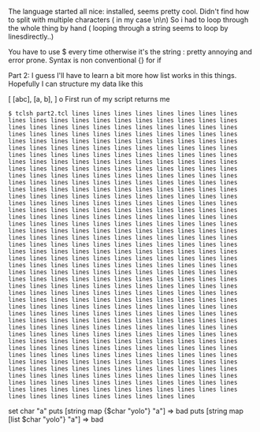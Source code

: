 The language started all nice: installed, seems pretty cool.
Didn't find how to split with multiple characters ( in my case \n\n)
So i had to loop through the whole thing by hand ( looping through a string seems to loop by linesdirectly..)

You have to use $ every time otherwise it's the string : pretty annoying and error prone.
Syntax is non conventional {} for if

Part 2: I guess I'll have to learn a bit more how list works in this things. Hopefully I can structure my data like this

[
  [abc],
  [a, b],
]
o
First run of my script returns me

`$ tclsh part2.tcl
lines lines lines lines lines lines lines lines lines lines lines lines lines lines lines lines lines lines lines lines lines lines lines lines lines lines lines lines lines lines lines lines lines lines lines lines lines lines lines lines lines lines lines lines lines lines lines lines lines lines lines lines lines lines lines lines lines lines lines lines lines lines lines lines lines lines lines lines lines lines lines lines lines lines lines lines lines lines lines lines lines lines lines lines lines lines lines lines lines lines lines lines lines lines lines lines lines lines lines lines lines lines lines lines lines lines lines lines lines lines lines lines lines lines lines lines lines lines lines lines lines lines lines lines lines lines lines lines lines lines lines lines lines lines lines lines lines lines lines lines lines lines lines lines lines lines lines lines lines lines lines lines lines lines lines lines lines lines lines lines lines lines lines lines lines lines lines lines lines lines lines lines lines lines lines lines lines lines lines lines lines lines lines lines lines lines lines lines lines lines lines lines lines lines lines lines lines lines lines lines lines lines lines lines lines lines lines lines lines lines lines lines lines lines lines lines lines lines lines lines lines lines lines lines lines lines lines lines lines lines lines lines lines lines lines lines lines lines lines lines lines lines lines lines lines lines lines lines lines lines lines lines lines lines lines lines lines lines lines lines lines lines lines lines lines lines lines lines lines lines lines lines lines lines lines lines lines lines lines lines lines lines lines lines lines lines lines lines lines lines lines lines lines lines lines lines lines lines lines lines lines lines lines lines lines lines lines lines lines lines lines lines lines lines lines lines lines lines lines lines lines lines lines lines lines lines lines lines lines lines lines lines lines lines lines lines lines lines lines lines lines lines lines lines lines lines lines lines lines lines lines lines lines lines lines lines lines lines lines lines lines lines lines lines lines lines lines lines lines lines lines lines lines lines lines lines lines lines lines lines lines lines lines lines lines lines lines lines lines lines lines lines lines lines lines lines lines lines lines lines lines lines lines lines lines lines lines lines lines lines lines lines lines lines lines lines lines lines lines lines lines lines lines lines lines lines lines lines lines lines lines lines lines lines lines lines lines lines lines lines lines lines lines lines lines lines lines lines lines lines lines lines lines lines lines lines lines`



set char "a"
puts [string map {$char "yolo"} "a"] => bad
puts [string map [list $char "yolo"} "a"] => bad

